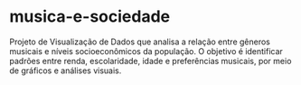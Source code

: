 # musica-e-sociedade
Projeto de Visualização de Dados que analisa a relação entre gêneros musicais e níveis socioeconômicos da população. O objetivo é identificar padrões entre renda, escolaridade, idade e preferências musicais, por meio de gráficos e análises visuais.
